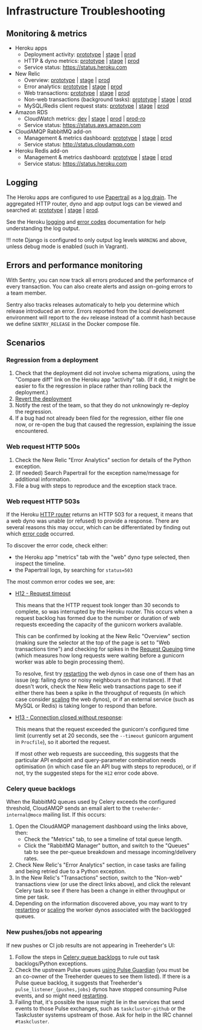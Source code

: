 # Infrastructure Troubleshooting

## Monitoring & metrics

- Heroku apps
  - Deployment activity:
    [prototype](https://dashboard.heroku.com/apps/treeherder-prototype/activity) |
    [stage](https://dashboard.heroku.com/apps/treeherder-stage/activity) |
    [prod](https://dashboard.heroku.com/apps/treeherder-prod/activity)
  - HTTP & dyno metrics:
    [prototype](https://dashboard.heroku.com/apps/treeherder-prototype/metrics) |
    [stage](https://dashboard.heroku.com/apps/treeherder-stage/metrics) |
    [prod](https://dashboard.heroku.com/apps/treeherder-prod/metrics)
  - Service status: <https://status.heroku.com>
- New Relic
  - Overview:
    [prototype](https://rpm.newrelic.com/accounts/677903/applications/7385291) |
    [stage](https://rpm.newrelic.com/accounts/677903/applications/14179733) |
    [prod](https://rpm.newrelic.com/accounts/677903/applications/14179757)
  - Error analytics:
    [prototype](https://rpm.newrelic.com/accounts/677903/applications/7385291/filterable_errors) |
    [stage](https://rpm.newrelic.com/accounts/677903/applications/14179733/filterable_errors) |
    [prod](https://rpm.newrelic.com/accounts/677903/applications/14179757/filterable_errors)
  - Web transactions:
    [prototype](https://rpm.newrelic.com/accounts/677903/applications/7385291/transactions?type=app) |
    [stage](https://rpm.newrelic.com/accounts/677903/applications/14179733/transactions?type=app) |
    [prod](https://rpm.newrelic.com/accounts/677903/applications/14179757/transactions?type=app)
  - Non-web transactions (background tasks):
    [prototype](https://rpm.newrelic.com/accounts/677903/applications/7385291/transactions?type=other&show_browser=false) |
    [stage](https://rpm.newrelic.com/accounts/677903/applications/14179733/transactions?type=other&show_browser=false) |
    [prod](https://rpm.newrelic.com/accounts/677903/applications/14179757/transactions?type=other&show_browser=false)
  - MySQL/Redis client request stats:
    [prototype](https://rpm.newrelic.com/accounts/677903/applications/7385291/datastores) |
    [stage](https://rpm.newrelic.com/accounts/677903/applications/14179733/datastores) |
    [prod](https://rpm.newrelic.com/accounts/677903/applications/14179757/datastores)
- Amazon RDS
  - CloudWatch metrics:
    [dev](https://console.aws.amazon.com/rds/home?region=us-east-1#database:id=treeherder-dev;is-cluster=false;tab=monitoring) |
    [stage](https://console.aws.amazon.com/rds/home?region=us-east-1#database:id=treeherder-stage;is-cluster=false;tab=monitoring) |
    [prod](https://console.aws.amazon.com/rds/home?region=us-east-1#database:id=treeherder-prod;is-cluster=false;tab=monitoring) |
    [prod-ro](https://console.aws.amazon.com/rds/home?region=us-east-1#database:id=treeherder-prod-ro;is-cluster=false;tab=monitoring)
  - Service status: <https://status.aws.amazon.com>
- CloudAMQP RabbitMQ add-on
  - Management & metrics dashboard:
    [prototype](https://addons-sso.heroku.com/apps/treeherder-prototype/addons/cloudamqp) |
    [stage](https://addons-sso.heroku.com/apps/treeherder-stage/addons/cloudamqp) |
    [prod](https://addons-sso.heroku.com/apps/treeherder-prod/addons/cloudamqp)
  - Service status: <http://status.cloudamqp.com>
- Heroku Redis add-on
  - Management & metrics dashboard:
    [prototype](https://addons-sso.heroku.com/apps/treeherder-prototype/addons/heroku-redis) |
    [stage](https://addons-sso.heroku.com/apps/treeherder-stage/addons/heroku-redis) |
    [prod](https://addons-sso.heroku.com/apps/treeherder-prod/addons/heroku-redis)
  - Service status: <https://status.heroku.com>

## Logging

The Heroku apps are configured to use [Papertrail] as a [log drain]. The aggregated
HTTP router, dyno and app output logs can be viewed and searched at:
[prototype](https://papertrailapp.com/systems/treeherder-prototype/events) |
[stage](https://papertrailapp.com/systems/treeherder-stage/events) |
[prod](https://papertrailapp.com/systems/treeherder-prod/events).

See the Heroku [logging] and [error codes] documentation for help understanding the log output.

[papertrail]: https://papertrailapp.com
[log drain]: https://devcenter.heroku.com/articles/log-drains
[logging]: https://devcenter.heroku.com/articles/logging
[error codes]: https://devcenter.heroku.com/articles/error-codes

<!-- prettier-ignore -->
!!! note
    Django is configured to only output log levels `WARNING` and above, unless debug
    mode is enabled (such in Vagrant).

## Errors and performance monitoring

With Sentry, you can now track all errors produced and the performance of every transaction.
You can also create alerts and assign on-going errors to a team member.

Sentry also tracks releases automaticaly to help you determine which release introduced an error.
Errors reported from the local development environment will report to the `dev` release instead of
a commit hash because we define `SENTRY_RELEASE` in the Docker compose file.

## Scenarios

### Regression from a deployment

1. Check that the deployment did not involve schema migrations, using the "Compare diff"
   link on the Heroku app "activity" tab. (If it did, it might be easier to fix the
   regression in place rather than rolling back the deployment.)
2. [Revert the deployment](administration.md#reverting-deployments)
3. Notify the rest of the team, so that they do not unknowingly re-deploy the regression.
4. If a bug had not already been filed for the regression, either file one now, or re-open
   the bug that caused the regression, explaining the issue encountered.

### Web request HTTP 500s

1. Check the New Relic "Error Analytics" section for details of the Python exception.
2. (If needed) Search Papertrail for the exception name/message for additional information.
3. File a bug with steps to reproduce and the exception stack trace.

### Web request HTTP 503s

If the Heroku [HTTP router] returns an HTTP 503 for a request, it means that a web dyno was
unable (or refused) to provide a response. There are several reasons this may occur, which
can be differentiated by finding out which [error code][error codes] occurred.

To discover the error code, check either:

- the Heroku app "metrics" tab with the "web" dyno type selected, then inspect the timeline.
- the Papertrail logs, by searching for `status=503`

The most common error codes we see, are:

- [H12 - Request timeout][error-h12]

  This means that the HTTP request took longer than 30 seconds to complete, so was interrupted
  by the Heroku router. This occurs when a request backlog has formed due to the number or
  duration of web requests exceeding the capacity of the gunicorn workers available.

  This can be confirmed by looking at the New Relic "Overview" section (making sure the
  selector at the top of the page is set to "Web transactions time") and checking for spikes
  in the [Request Queuing] time (which measures how long requests were waiting before a
  gunicorn worker was able to begin processing them).

  To resolve, first try [restarting] the web dynos in case one of them has an issue (eg: failing
  dyno or noisy neighbours on that instance). If that doesn't work, check the New Relic web
  transactions page to see if either there has been a spike in the throughput of requests
  (in which case consider [scaling] the web dynos), or if an external service (such as MySQL
  or Redis) is taking longer to respond than before.

- [H13 - Connection closed without response][error-h13]:

  This means that the request exceeded the gunicorn's configured time limit (currently set
  at 20 seconds, see the `--timeout` gunicorn argument in `Procfile`), so it aborted the
  request.

  If most other web requests are succeeding, this suggests that the particular API endpoint
  and query-parameter combination needs optimisation (in which case file an API bug with
  steps to reproduce), or if not, try the suggested steps for the `H12` error code above.

[http router]: https://devcenter.heroku.com/articles/http-routing
[error code]: https://devcenter.heroku.com/articles/error-codes
[error-h12]: https://devcenter.heroku.com/articles/error-codes#h12-request-timeout
[error-h13]: https://devcenter.heroku.com/articles/error-codes#h13-connection-closed-without-response
[request queuing]: https://docs.newrelic.com/docs/apm/applications-menu/features/request-queuing-tracking-front-end-time
[restarting]: administration.md#restarting-dynos
[scaling]: administration.md#scaling-dynos

### Celery queue backlogs

When the RabbitMQ queues used by Celery exceeds the configured threshold, CloudAMQP sends
an email alert to the `treeherder-internal@moco` mailing list. If this occurs:

1. Open the CloudAMQP management dashboard using the links above, then:
   - Check the "Metrics" tab, to see a timeline of total queue length.
   - Click the "RabbitMQ Manager" button, and switch to the "Queues" tab to see
     the per-queue breakdown and message incoming/delivery rates.
2. Check New Relic's "Error Analytics" section, in case tasks are failing and being
   retried due to a Python exception.
3. In the New Relic's "Transactions" section, switch to the "Non-web" transactions view
   (or use the direct links above), and click the relevant Celery task to see if there
   has been a change in either throughput or time per task.
4. Depending on the information discovered above, you may want to try [restarting] or
   [scaling] the worker dynos associated with the backlogged queues.

### New pushes/jobs not appearing

If new pushes or CI job results are not appearing in Treeherder's UI:

1. Follow the steps in [Celery queue backlogs](#celery-queue-backlogs) to rule out
   task backlogs/Python exceptions.
2. Check the upstream Pulse queues [using Pulse Guardian] (you must be an co-owner of
   the Treeherder queues to see them listed). If there is a Pulse queue backlog,
   it suggests that Treeherder's `pulse_listener_{pushes,jobs}` dynos have stopped
   consuming Pulse events, and so might need [restarting].
3. Failing that, it's possible the issue might lie in the services that send events to
   those Pulse exchanges, such as `taskcluster-github` or
   the Taskcluster systems upstream of those. Ask for help in the IRC channel
   `#taskcluster`.

[using pulse guardian]: https://pulseguardian.mozilla.org/queues
